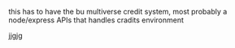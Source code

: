 this has to have the bu multiverse credit system, most probably a node/express APIs that handles cradits environment


jjgjg